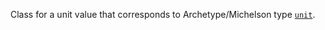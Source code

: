 Class for a unit value that corresponds to Archetype/Michelson type [`unit`](/docs/reference/types#unit).